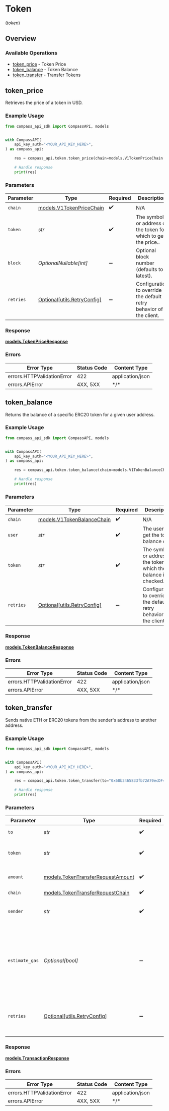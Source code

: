 # Token
(*token*)

## Overview

### Available Operations

* [token_price](#token_price) - Token Price
* [token_balance](#token_balance) - Token Balance
* [token_transfer](#token_transfer) - Transfer Tokens

## token_price

Retrieves the price of a token in USD.

### Example Usage

<!-- UsageSnippet language="python" operationID="v1_token_price" method="get" path="/v1/token/price" -->
```python
from compass_api_sdk import CompassAPI, models


with CompassAPI(
    api_key_auth="<YOUR_API_KEY_HERE>",
) as compass_api:

    res = compass_api.token.token_price(chain=models.V1TokenPriceChain.ETHEREUM, token="USDC")

    # Handle response
    print(res)

```

### Parameters

| Parameter                                                           | Type                                                                | Required                                                            | Description                                                         | Example                                                             |
| ------------------------------------------------------------------- | ------------------------------------------------------------------- | ------------------------------------------------------------------- | ------------------------------------------------------------------- | ------------------------------------------------------------------- |
| `chain`                                                             | [models.V1TokenPriceChain](../../models/v1tokenpricechain.md)       | :heavy_check_mark:                                                  | N/A                                                                 |                                                                     |
| `token`                                                             | *str*                                                               | :heavy_check_mark:                                                  | The symbol or address of the token for which to get the price..     | USDC                                                                |
| `block`                                                             | *OptionalNullable[int]*                                             | :heavy_minus_sign:                                                  | Optional block number (defaults to latest).                         |                                                                     |
| `retries`                                                           | [Optional[utils.RetryConfig]](../../models/utils/retryconfig.md)    | :heavy_minus_sign:                                                  | Configuration to override the default retry behavior of the client. |                                                                     |

### Response

**[models.TokenPriceResponse](../../models/tokenpriceresponse.md)**

### Errors

| Error Type                 | Status Code                | Content Type               |
| -------------------------- | -------------------------- | -------------------------- |
| errors.HTTPValidationError | 422                        | application/json           |
| errors.APIError            | 4XX, 5XX                   | \*/\*                      |

## token_balance

Returns the balance of a specific ERC20 token for a given user address.

### Example Usage

<!-- UsageSnippet language="python" operationID="v1_token_balance" method="get" path="/v1/token/balance" -->
```python
from compass_api_sdk import CompassAPI, models


with CompassAPI(
    api_key_auth="<YOUR_API_KEY_HERE>",
) as compass_api:

    res = compass_api.token.token_balance(chain=models.V1TokenBalanceChain.ARBITRUM, user="0x29F20a192328eF1aD35e1564aBFf4Be9C5ce5f7B", token="USDC")

    # Handle response
    print(res)

```

### Parameters

| Parameter                                                            | Type                                                                 | Required                                                             | Description                                                          | Example                                                              |
| -------------------------------------------------------------------- | -------------------------------------------------------------------- | -------------------------------------------------------------------- | -------------------------------------------------------------------- | -------------------------------------------------------------------- |
| `chain`                                                              | [models.V1TokenBalanceChain](../../models/v1tokenbalancechain.md)    | :heavy_check_mark:                                                   | N/A                                                                  |                                                                      |
| `user`                                                               | *str*                                                                | :heavy_check_mark:                                                   | The user to get the token balance of.                                |                                                                      |
| `token`                                                              | *str*                                                                | :heavy_check_mark:                                                   | The symbol or address of the token for which the balance is checked. | USDC                                                                 |
| `retries`                                                            | [Optional[utils.RetryConfig]](../../models/utils/retryconfig.md)     | :heavy_minus_sign:                                                   | Configuration to override the default retry behavior of the client.  |                                                                      |

### Response

**[models.TokenBalanceResponse](../../models/tokenbalanceresponse.md)**

### Errors

| Error Type                 | Status Code                | Content Type               |
| -------------------------- | -------------------------- | -------------------------- |
| errors.HTTPValidationError | 422                        | application/json           |
| errors.APIError            | 4XX, 5XX                   | \*/\*                      |

## token_transfer

Sends native ETH or ERC20 tokens from the sender's address to another address.

### Example Usage

<!-- UsageSnippet language="python" operationID="v1_token_transfer" method="post" path="/v1/token/transfer" -->
```python
from compass_api_sdk import CompassAPI, models


with CompassAPI(
    api_key_auth="<YOUR_API_KEY_HERE>",
) as compass_api:

    res = compass_api.token.token_transfer(to="0x68b3465833fb72A70ecDF485E0e4C7bD8665Fc44", token="USDC", amount=1.5, chain=models.TokenTransferRequestChain.ETHEREUM, sender="0x29F20a192328eF1aD35e1564aBFf4Be9C5ce5f7B", estimate_gas=True)

    # Handle response
    print(res)

```

### Parameters

| Parameter                                                                                                                    | Type                                                                                                                         | Required                                                                                                                     | Description                                                                                                                  | Example                                                                                                                      |
| ---------------------------------------------------------------------------------------------------------------------------- | ---------------------------------------------------------------------------------------------------------------------------- | ---------------------------------------------------------------------------------------------------------------------------- | ---------------------------------------------------------------------------------------------------------------------------- | ---------------------------------------------------------------------------------------------------------------------------- |
| `to`                                                                                                                         | *str*                                                                                                                        | :heavy_check_mark:                                                                                                           | The recipient of the tokens.                                                                                                 | 0x68b3465833fb72A70ecDF485E0e4C7bD8665Fc44                                                                                   |
| `token`                                                                                                                      | *str*                                                                                                                        | :heavy_check_mark:                                                                                                           | The symbol or address of the token to transfer.                                                                              | USDC                                                                                                                         |
| `amount`                                                                                                                     | [models.TokenTransferRequestAmount](../../models/tokentransferrequestamount.md)                                              | :heavy_check_mark:                                                                                                           | Amount of token to transfer                                                                                                  | 1.5                                                                                                                          |
| `chain`                                                                                                                      | [models.TokenTransferRequestChain](../../models/tokentransferrequestchain.md)                                                | :heavy_check_mark:                                                                                                           | N/A                                                                                                                          |                                                                                                                              |
| `sender`                                                                                                                     | *str*                                                                                                                        | :heavy_check_mark:                                                                                                           | The address of the transaction sender.                                                                                       | 0x29F20a192328eF1aD35e1564aBFf4Be9C5ce5f7B                                                                                   |
| `estimate_gas`                                                                                                               | *Optional[bool]*                                                                                                             | :heavy_minus_sign:                                                                                                           | Determines whether to estimate gas costs for transactions, also verifying that the transaction can be successfully executed. |                                                                                                                              |
| `retries`                                                                                                                    | [Optional[utils.RetryConfig]](../../models/utils/retryconfig.md)                                                             | :heavy_minus_sign:                                                                                                           | Configuration to override the default retry behavior of the client.                                                          |                                                                                                                              |

### Response

**[models.TransactionResponse](../../models/transactionresponse.md)**

### Errors

| Error Type                 | Status Code                | Content Type               |
| -------------------------- | -------------------------- | -------------------------- |
| errors.HTTPValidationError | 422                        | application/json           |
| errors.APIError            | 4XX, 5XX                   | \*/\*                      |